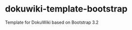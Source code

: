 dokuwiki-template-bootstrap
===========================

Template for DokuWiki based on Bootstrap 3.2
